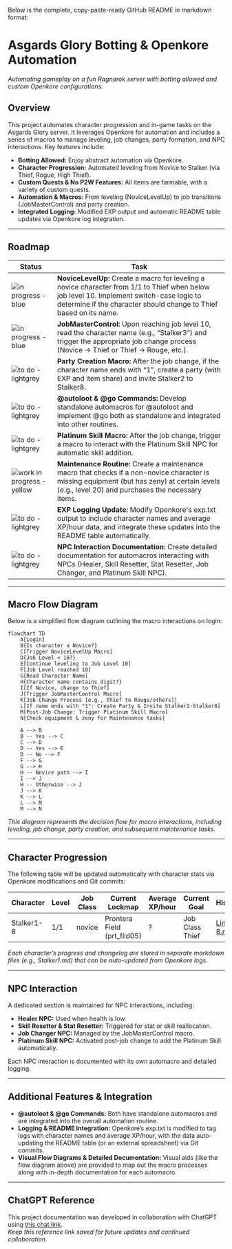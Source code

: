 Below is the complete, copy-paste-ready GitHub README in markdown format:

# Asgards Glory Botting & Openkore Automation

_Automating gameplay on a fun Ragnarok server with botting allowed and custom Openkore configurations._

## Overview

This project automates character progression and in-game tasks on the Asgards Glory server. It leverages Openkore for automation and includes a series of macros to manage leveling, job changes, party formation, and NPC interactions. Key features include:
  
- **Botting Allowed:** Enjoy abstract automation via Openkore.
- **Character Progression:** Automated leveling from Novice to Stalker (via Thief, Rogue, High Thief).
- **Custom Quests & No P2W Features:** All items are farmable, with a variety of custom quests.
- **Automation & Macros:** From leveling (NoviceLevelUp) to job transitions (JobMasterControl) and party creation.
- **Integrated Logging:** Modified EXP output and automatic README table updates via Openkore log integration.

---

## Roadmap

| Status | Task |
|--------|------|
| ![in progress - blue](https://img.shields.io/badge/in%20progress-blue?style=flat-square) | **NoviceLevelUp:** Create a macro for leveling a novice character from 1/1 to Thief when below job level 10. Implement switch-case logic to determine if the character should change to Thief based on its name. |
| ![in progress - blue](https://img.shields.io/badge/in%20progress-blue?style=flat-square) | **JobMasterControl:** Upon reaching job level 10, read the character name (e.g., “Stalker3”) and trigger the appropriate job change process (Novice → Thief or Thief → Rouge, etc.). |
| ![to do - lightgrey](https://img.shields.io/badge/to%20do-lightgrey?style=flat-square) | **Party Creation Macro:** After the job change, if the character name ends with “1”, create a party (with EXP and item share) and invite Stalker2 to Stalker8. |
| ![to do - lightgrey](https://img.shields.io/badge/to%20do-lightgrey?style=flat-square) | **@autoloot & @go Commands:** Develop standalone automacros for @autoloot and implement @go both as standalone and integrated into other routines. |
| ![to do - lightgrey](https://img.shields.io/badge/to%20do-lightgrey?style=flat-square) | **Platinum Skill Macro:** After the job change, trigger a macro to interact with the Platinum Skill NPC for automatic skill addition. |
| ![work in progress - yellow](https://img.shields.io/badge/work%20in%20progress-yellow?style=flat-square) | **Maintenance Routine:** Create a maintenance macro that checks if a non-novice character is missing equipment (but has zeny) at certain levels (e.g., level 20) and purchases the necessary items. |
| ![to do - lightgrey](https://img.shields.io/badge/to%20do-lightgrey?style=flat-square) | **EXP Logging Update:** Modify Openkore's exp.txt output to include character names and average XP/hour data, and integrate these updates into the README table automatically. |
| ![to do - lightgrey](https://img.shields.io/badge/to%20do-lightgrey?style=flat-square) | **NPC Interaction Documentation:** Create detailed documentation for automacros interacting with NPCs (Healer, Skill Resetter, Stat Resetter, Job Changer, and Platinum Skill NPC). |

---

## Macro Flow Diagram

Below is a simplified flow diagram outlining the macro interactions on login:

```mermaid
flowchart TD
    A[Login]
    B{Is character a Novice?}
    C[Trigger NoviceLevelUp Macro]
    D{Job Level < 10?}
    E[Continue leveling to Job Level 10]
    F[Job Level reached 10]
    G[Read Character Name]
    H{Character name contains digit?}
    I[If Novice, change to Thief]
    J[Trigger JobMasterControl Macro]
    K[Job Change Process [e.g., Thief to Rouge/others]]
    L[If name ends with "1": Create Party & Invite Stalker2-Stalker8]
    M[Post-Job Change: Trigger Platinum Skill Macro]
    N[Check equipment & zeny for Maintenance tasks]
    
    A --> B
    B -- Yes --> C
    C --> D
    D -- Yes --> E
    D -- No --> F
    F --> G
    G --> H
    H -- Novice path --> I
    I --> J
    H -- Otherwise --> J
    J --> K
    K --> L
    L --> M
    M --> N
```

*This diagram represents the decision flow for macro interactions, including leveling, job change, party creation, and subsequent maintenance tasks.*

---

## Character Progression

The following table will be updated automatically with character stats via Openkore modifications and Git commits:

| Character   | Level | Job Class | Current Lockmap             | Average XP/hour | Current Goal       | History/Changelog         |
|-------------|-------|-----------|-----------------------------|-----------------|--------------------|---------------------------|
| Stalker1-8  | 1/1   | novice    | Prontera Field (prt_fild05) | ?               | Job Class Thief    | [Link to Stalker1-8.md]() |


*Each character’s progress and changelog are stored in separate markdown files (e.g., Stalker1.md) that can be auto-updated from Openkore logs.*

---

## NPC Interaction

A dedicated section is maintained for NPC interactions, including:

- **Healer NPC:** Used when health is low.
- **Skill Resetter & Stat Resetter:** Triggered for stat or skill reallocation.
- **Job Changer NPC:** Managed by the JobMasterControl macro.
- **Platinum Skill NPC:** Activated post-job change to add the Platinum Skill automatically.

Each NPC interaction is documented with its own automacro and detailed logging.

---

## Additional Features & Integration

- **@autoloot & @go Commands:** Both have standalone automacros and are integrated into the overall automation routine.
- **Logging & README Integration:** Openkore’s exp.txt is modified to tag logs with character names and average XP/hour, with the data auto-updating the README table (or an external spreadsheet) via Git commits.
- **Visual Flow Diagrams & Detailed Documentation:** Visual aids (like the flow diagram above) are provided to map out the macro processes along with in-depth documentation for each automacro.

---

## ChatGPT Reference

This project documentation was developed in collaboration with ChatGPT using [this chat link](https://chatgpt.com/c/67cf6cb7-f0d0-8008-beb5-098a7cb72a17).  
*Keep this reference link saved for future updates and continued collaboration.*